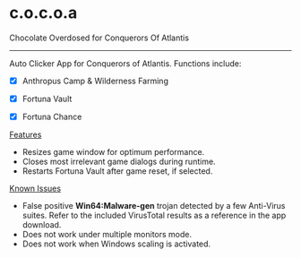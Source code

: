 # c.o.c.o.a
Chocolate Overdosed for Conquerors Of Atlantis

---

Auto Clicker App for Conquerors of Atlantis. Functions include:
* [x] Anthropus Camp & Wilderness Farming
* [x] Fortuna Vault
* [x] Fortuna Chance


<ins>Features</ins>
* Resizes game window for optimum performance.
* Closes most irrelevant game dialogs during runtime.
* Restarts Fortuna Vault after game reset, if selected.


<ins>Known Issues</ins>
* False positive __Win64:Malware-gen__ trojan detected by a few Anti-Virus suites. Refer to the included VirusTotal results as a reference in the app download.
* Does not work under multiple monitors mode.
* Does not work when Windows scaling is activated.
